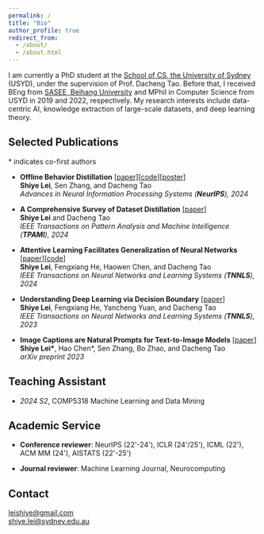 ```yaml
---
permalink: /
title: "Bio"
author_profile: true
redirect_from: 
  - /about/
  - /about.html
---
```


I am currently a PhD student at the [School of CS, the University of Sydney](https://www.sydney.edu.au/engineering/schools/school-of-computer-science.html) (USYD), under the supervision of Prof. Dacheng Tao. Before that, I received BEng from [SASEE, Beihang University](https://asee.buaa.edu.cn/) and MPhil in Computer Science from USYD in 2019 and 2022, respectively. My research interests include data-centric AI, knowledge extraction of large-scale datasets, and deep learning theory.



Selected Publications
-----

\* indicates co-first authors

- **Offline Behavior Distillation**  [[paper](https://arxiv.org/pdf/2410.22728)][[code](https://github.com/LeavesLei/OBD)][[poster](../images/obd_poster.png)]
\
  **Shiye Lei**, Sen Zhang, and Dacheng Tao \
  *Advances in Neural Information Processing Systems (**NeurIPS**), 2024*

- **A Comprehensive Survey of Dataset Distillation** [[paper](https://doi.org/10.1109/TPAMI.2023.3322540)] \
  **Shiye Lei** and Dacheng Tao \
  *IEEE Transactions on Pattern Analysis and Machine Intelligence (**TPAMI**), 2024* 
  
- **Attentive Learning Facilitates Generalization of Neural Networks** [[paper](https://doi.org/10.1109/TNNLS.2024.3356310)][[code](https://github.com/LeavesLei/attentive_learning)] \
  **Shiye Lei**, Fengxiang He, Haowen Chen, and Dacheng Tao \
  *IEEE Transactions on Neural Networks and Learning Systems (**TNNLS**), 2024* 
  
  
- **Understanding Deep Learning via Decision Boundary** [[paper](https://doi.org/10.1109/TNNLS.2023.3326654)] \
  **Shiye Lei**, Fengxiang He, Yancheng Yuan, and Dacheng Tao \
  *IEEE Transactions on Neural Networks and Learning Systems (**TNNLS**), 2023*

- **Image Captions are Natural Prompts for Text-to-Image Models** [[paper](https://arxiv.org/pdf/2307.08526.pdf)] \
  **Shiye Lei\***, Hao Chen\*, Sen Zhang, Bo Zhao, and Dacheng Tao \
  *arXiv preprint 2023*


<!--
Educations
-----
- *2022.10 - Present*, PhD in Computer Science, the University of Sydney

- *2020.10 - 2022.08*, MPhil in Computer Science, the University of Sydney

- *2019.02 - 2019.06*, Exchange student, Universitat Politècnica de Catalunya

- *2015.09 - 2019.07*, BEng in Automation, Beihang University


Internships
-----

- *2020.12 - 2022.04*, Research Intern, JD Explore Academy, [JD.COM](https://corporate.jd.com/home).

- *2019.02 - 2019.06*, Research Assistant, [Barcelona Computing Center](https://www.bsc.es/)

- *2018.10 - 2019.02*, Research Intern, [Matrix AI](https://www.matrix.io/)
-->

<!--
Honors and Awards
-----

- *2022.10*, International Tuition Fee Scholarship, the University of Sydney
  
- *2022.10*, Faculty of Engineering Research Stipend Scholarship, the University of Sydney
  
- *2017.09*, Excellent Academic Scholarship, Beihang University
-->

Teaching Assistant
-----
- *2024 S2*, COMP5318 Machine Learning and Data Mining

Academic Service
-----
- **Conference reviewer**: NeurIPS (22'-24'), ICLR (24'/25'), ICML (22'), ACM MM (24'), AISTATS (22'-25')

- **Journal reviewer**: Machine Learning Journal, Neurocomputing


Contact
-----
[leishiye@gmail.com](mailto:leishiye@gmail.com)  
[shiye.lei@sydney.edu.au](mailto:shiye.lei@sydney.edu.au) 

